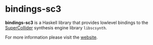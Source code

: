 # bindings-sc3

**bindings-sc3** is a Haskell library that provides lowlevel bindings to the [SuperCollider][] synthesis engine library `libscsynth`.

For more information please visit the [website][].

[supercollider]: http://supercollider.sourceforge.net
[website]: http://space.k-hornz.de/software/bindings-sc3
